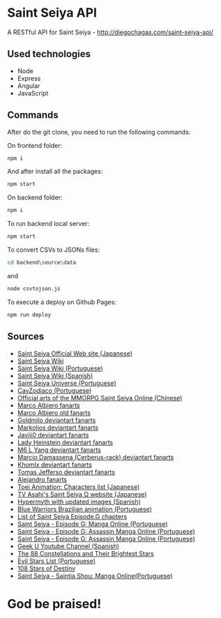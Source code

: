 # Saint Seiya API

A RESTful API for Saint Seiya - http://diegochagas.com/saint-seiya-api/

## Used technologies

- Node
- Express
- Angular
- JavaScript

## Commands

After do the git clone, you need to run the following commands:

On frontend folder:

```bash
npm i
```

And after install all the packages:

```bash
npm start
```

On backend folder:

```bash
npm i
```

To run backend local server:
```bash
npm start
```

To convert CSVs to JSONs files:

```bash
cd backend\source\data
```

and

```bash
node csvtojson.js
```

To execute a deploy on Github Pages:

```bash
npm run deploy
```

## Sources

- [Saint Seiya Official Web site (Japanese)](http://saintseiya-official.com/)
- [Saint Seiya Wiki](https://saintseiya.fandom.com/wiki/Seiyapedia)
- [Saint Seiya Wiki (Portuguese)](https://saintseiya.fandom.com/pt-br/wiki/Saint_Seiya_Wiki)
- [Saint Seiya Wiki (Spanish)](https://saintseiya.fandom.com/es/wiki/Saint_Seiya_Wiki)
- [Saint Seiya Universe (Portuguese)](https://ssu.fandom.com/wiki/Seiya_Universe_Wiki)
- [CavZodiaco (Portuguese)](https://www.cavzodiaco.com.br/)
- [Official arts of the MMORPG Saint Seiya Online (Chinese)](http://seiya.17173.com/news/05072013/171743839_all.shtml)
- [Marco Albiero fanarts](https://marcoalbiero.it/)
- [Marco Albiero old fanarts](http://www.burningblood.it/marcoalbiero/animemanga/)
- [Goldmilo deviantart fanarts](https://goldmilo.deviantart.com/gallery/)
- [Markolios deviantart fanarts](https://www.deviantart.com/markolios/gallery)
- [Javiii0 deviantart fanarts](https://javiiit0.deviantart.com/gallery/)
- [Lady Heinstein deviantart fanarts](https://ladyheinstein.deviantart.com/gallery/)
- [M6 L Yang deviantart fanarts](https://www.deviantart.com/133011795/gallery/?catpath=/)
- [Marcio Damassena (Cerberus-rack) deviantart fanarts](https://www.deviantart.com/cerberus-rack/gallery)
- [KhomIx deviantart fanarts](https://www.deviantart.com/khomix/gallery)
- [Tomas Jefferso deviantart fanarts](https://www.deviantart.com/tomas-jefferson/gallery)
- [Alejandro fanarts](https://www.pharaonwebsite.com/users/alejandro/fanarts/)
- [Toei Animation: Characters list (Japanese)](http://www.toei-anim.co.jp/tv/seiya/character/index.html)
- [TV Asahi's Saint Seiya Ω website (Japanese)](https://www.tv-asahi.co.jp/seiya-koga/character/bronze/)
- [Hypermyth with updated images (Spanish)](http://snk-seiya.net/guiasaintseiya/Hipermito.html)
- [Blue Warriors Brazilian animation (Portuguese)](https://www.cavzodiaco.com.br/noticia/15/11/2009/natassia-do-pais-de-gelo-blue-warriors-assista-agora-mesmo-o-episodio-completo-do-projeto-de-animacao-caseira-brasileira)
- [List of Saint Seiya Episode.G chapters](https://en.wikipedia.org/wiki/List_of_Saint_Seiya_Episode.G_chapters)
- [Saint Seiya - Episode G: Manga Online (Portuguese)](https://unionmangas.top/manga/saint-seiya-episode-g)
- [Saint Seiya - Episode G: Assassin Manga Online (Portuguese)](https://mangalivre.com/manga/saint-seiya-episode-g-assassin/2415)
- [Saint Seiya - Episode G: Assassin Manga Online (Portuguese)](https://lermangasonline.top/manga/saint-seiya-episode-g-assassin/)
- [Geek U Youtube Channel (Spanish)](https://www.youtube.com/channel/UCwdCQ5sSryDS-WqydvInmeQ/featured)
- [The 88 Constellations and Their Brightest Stars](https://sleepopolis.com/education/constellations-stars/)
- [Evil Stars List (Portuguese)](https://ssu.fandom.com/wiki/Lista_de_Estrelas_Malignas)
- [108 Stars of Destiny](https://en.wikipedia.org/wiki/108_Stars_of_Destiny)
- [Saint Seiya - Saintia Shou: Manga Online(Portuguese)](https://unionmangas.top/manga/saint-seiya-saintia-shou)

# God be praised!
